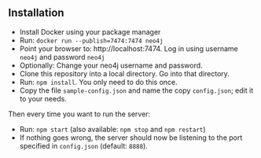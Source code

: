 
## Installation

* Install Docker using your package manager
* Run: `docker run --publish=7474:7474 neo4j`
* Point your browser to:  http://localhost:7474.  Log in using username `neo4j` and password `neo4j`
* Optionally:  Change your neo4j username and password.
* Clone this repository into a local directory. Go into that directory.
* Run: `npm install`. You only need to do this once.
* Copy the file `sample-config.json` and name the copy `config.json`; edit it to your needs.

Then every time you want to run the server:

* Run: `npm start` (also available: `npm stop` and `npm restart`)
* If nothing goes wrong, the server should now be listening to the port specified in `config.json` (default: `8888`).
